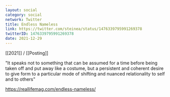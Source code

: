 ```yaml
---
layout: social
category: social
network: Twitter
title: Endless Nameless
link: https://twitter.com/steinea/status/1476339795991269378
twitterID: 1476339795991269378
date: 2021-12-29
---
```


[[2021]] / [[Posting]]

"It speaks not to something that can be assumed for a time before being taken off and put away like a costume, but a persistent and coherent desire to give form to a particular mode of shifting and nuanced relationality to self and to others"

<https://reallifemag.com/endless-nameless/>
